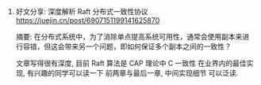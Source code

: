 1. 好文分享:
   深度解析 Raft 分布式一致性协议
   https://juejin.cn/post/6907151199141625870

   摘要: 在分布式系统中，为了消除单点提高系统可用性，通常会使用副本来进行容错，但这会带来另一个问题，即如何保证多个副本之间的一致性？

   文章写得很有深度, 目前 Raft 算法是 CAP 理论中 C 一致性 在业界内的最佳实现, 有兴趣的同学可以读一下 前两章与最后一章, 中间实现细节 可以泛读.